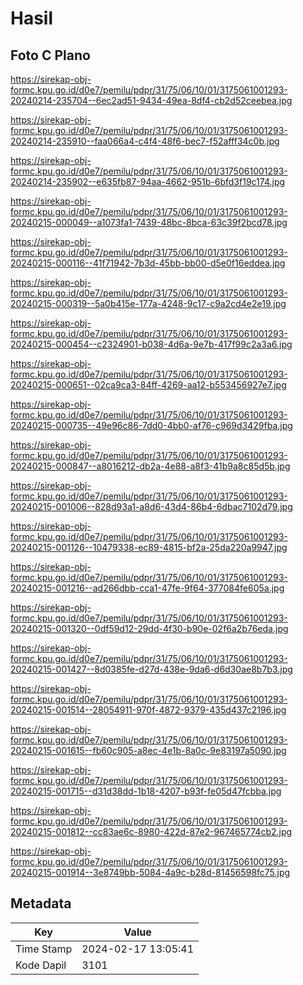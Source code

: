# Hasil

## Foto C Plano

https://sirekap-obj-formc.kpu.go.id/d0e7/pemilu/pdpr/31/75/06/10/01/3175061001293-20240214-235704--6ec2ad51-9434-49ea-8df4-cb2d52ceebea.jpg

https://sirekap-obj-formc.kpu.go.id/d0e7/pemilu/pdpr/31/75/06/10/01/3175061001293-20240214-235910--faa066a4-c4f4-48f6-bec7-f52afff34c0b.jpg

https://sirekap-obj-formc.kpu.go.id/d0e7/pemilu/pdpr/31/75/06/10/01/3175061001293-20240214-235902--e635fb87-94aa-4662-951b-6bfd3f19c174.jpg

https://sirekap-obj-formc.kpu.go.id/d0e7/pemilu/pdpr/31/75/06/10/01/3175061001293-20240215-000049--a1073fa1-7439-48bc-8bca-63c39f2bcd78.jpg

https://sirekap-obj-formc.kpu.go.id/d0e7/pemilu/pdpr/31/75/06/10/01/3175061001293-20240215-000116--41f71942-7b3d-45bb-bb00-d5e0f16eddea.jpg

https://sirekap-obj-formc.kpu.go.id/d0e7/pemilu/pdpr/31/75/06/10/01/3175061001293-20240215-000319--5a0b415e-177a-4248-9c17-c9a2cd4e2e19.jpg

https://sirekap-obj-formc.kpu.go.id/d0e7/pemilu/pdpr/31/75/06/10/01/3175061001293-20240215-000454--c2324901-b038-4d6a-9e7b-417f99c2a3a6.jpg

https://sirekap-obj-formc.kpu.go.id/d0e7/pemilu/pdpr/31/75/06/10/01/3175061001293-20240215-000651--02ca9ca3-84ff-4269-aa12-b553456927e7.jpg

https://sirekap-obj-formc.kpu.go.id/d0e7/pemilu/pdpr/31/75/06/10/01/3175061001293-20240215-000735--49e96c86-7dd0-4bb0-af76-c969d3429fba.jpg

https://sirekap-obj-formc.kpu.go.id/d0e7/pemilu/pdpr/31/75/06/10/01/3175061001293-20240215-000847--a8016212-db2a-4e88-a8f3-41b9a8c85d5b.jpg

https://sirekap-obj-formc.kpu.go.id/d0e7/pemilu/pdpr/31/75/06/10/01/3175061001293-20240215-001006--828d93a1-a8d6-43d4-86b4-6dbac7102d79.jpg

https://sirekap-obj-formc.kpu.go.id/d0e7/pemilu/pdpr/31/75/06/10/01/3175061001293-20240215-001126--10479338-ec89-4815-bf2a-25da220a9947.jpg

https://sirekap-obj-formc.kpu.go.id/d0e7/pemilu/pdpr/31/75/06/10/01/3175061001293-20240215-001216--ad266dbb-cca1-47fe-9f64-377084fe605a.jpg

https://sirekap-obj-formc.kpu.go.id/d0e7/pemilu/pdpr/31/75/06/10/01/3175061001293-20240215-001320--0df59d12-29dd-4f30-b90e-02f6a2b76eda.jpg

https://sirekap-obj-formc.kpu.go.id/d0e7/pemilu/pdpr/31/75/06/10/01/3175061001293-20240215-001427--8d0385fe-d27d-438e-9da6-d6d30ae8b7b3.jpg

https://sirekap-obj-formc.kpu.go.id/d0e7/pemilu/pdpr/31/75/06/10/01/3175061001293-20240215-001514--28054911-970f-4872-9379-435d437c2196.jpg

https://sirekap-obj-formc.kpu.go.id/d0e7/pemilu/pdpr/31/75/06/10/01/3175061001293-20240215-001615--fb60c905-a8ec-4e1b-8a0c-9e83197a5090.jpg

https://sirekap-obj-formc.kpu.go.id/d0e7/pemilu/pdpr/31/75/06/10/01/3175061001293-20240215-001715--d31d38dd-1b18-4207-b93f-fe05d47fcbba.jpg

https://sirekap-obj-formc.kpu.go.id/d0e7/pemilu/pdpr/31/75/06/10/01/3175061001293-20240215-001812--cc83ae6c-8980-422d-87e2-967465774cb2.jpg

https://sirekap-obj-formc.kpu.go.id/d0e7/pemilu/pdpr/31/75/06/10/01/3175061001293-20240215-001914--3e8749bb-5084-4a9c-b28d-81456598fc75.jpg


## Metadata

| Key        | Value               |
| ---------- | ------------------- |
| Time Stamp | 2024-02-17 13:05:41 |
| Kode Dapil | 3101                |



